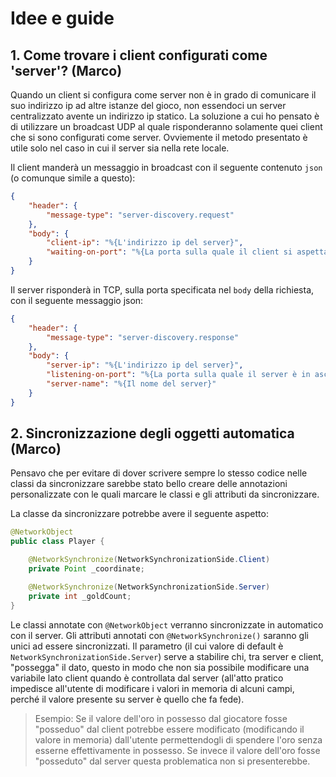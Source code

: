 # Idee e guide

## 1. Come trovare i client configurati come 'server'? (Marco)

Quando un client si configura come server non è in grado di comunicare il suo indirizzo ip ad altre istanze del gioco, non essendoci un server centralizzato avente un indirizzo ip statico.
La soluzione a cui ho pensato è di utilizzare un broadcast UDP al quale risponderanno solamente quei client che si sono configurati come server. Ovviemente il metodo presentato è utile solo nel caso in cui il server sia nella rete locale.

Il client manderà un messaggio in broadcast con il seguente contenuto `json` (o comunque simile a questo):

```json
{
    "header": {
        "message-type": "server-discovery.request"
    },
    "body": {
        "client-ip": "%{L'indirizzo ip del server}",
        "waiting-on-port": "%{La porta sulla quale il client si aspetta una risposta}"
    }
}
```

Il server risponderà in TCP, sulla porta specificata nel `body` della richiesta, con il seguente messaggio json:

```json
{
    "header": {
        "message-type": "server-discovery.response"
    },
    "body": {
        "server-ip": "%{L'indirizzo ip del server}",
        "listening-on-port": "%{La porta sulla quale il server è in ascolto}",
        "server-name": "%{Il nome del server}"
    }
}
```

## 2. Sincronizzazione degli oggetti automatica (Marco)

Pensavo che per evitare di dover scrivere sempre lo stesso codice nelle classi da sincronizzare sarebbe stato bello creare delle annotazioni personalizzate con le quali marcare le classi e gli attributi da sincronizzare.

La classe da sincronizzare potrebbe avere il seguente aspetto:

```java
@NetworkObject
public class Player {

    @NetworkSynchronize(NetworkSynchronizationSide.Client)
    private Point _coordinate;

    @NetworkSynchronize(NetworkSynchronizationSide.Server)
    private int _goldCount;
}
```

Le classi annotate con `@NetworkObject` verranno sincronizzate in automatico con il server.
Gli attributi annotati con `@NetworkSynchronize()` saranno gli unici ad essere sincronizzati. Il parametro (il cui valore di default è `NetworkSynchronizationSide.Server`) serve a stabilire chi, tra server e client, "possegga" il dato, questo in modo che non sia possibile modificare una variabile lato client quando è controllata dal server (all'atto pratico impedisce all'utente di modificare i valori in memoria di alcuni campi, perché il valore presente su server è quello che fa fede).
> Esempio: Se il valore dell'oro in possesso dal giocatore fosse "posseduo" dal client potrebbe essere modificato (modificando il valore in memoria) dall'utente permettendogli di spendere l'oro senza esserne effettivamente in possesso. Se invece il valore dell'oro fosse "posseduto" dal server questa problematica non si presenterebbe.